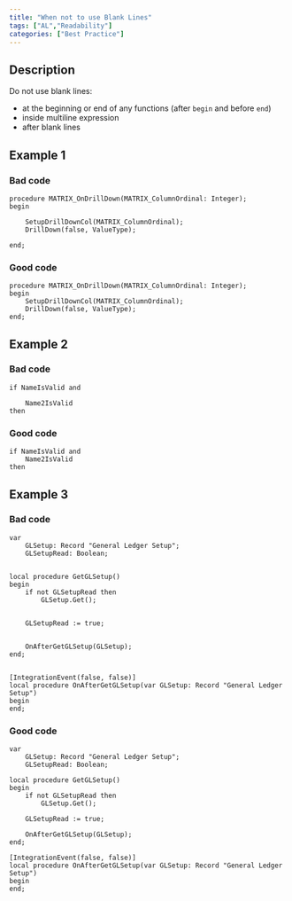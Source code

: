 ```yaml
---
title: "When not to use Blank Lines"
tags: ["AL","Readability"]
categories: ["Best Practice"]
---
```


## Description

Do not use blank lines:

- at the beginning or end of any functions (after `begin` and before `end`)
- inside multiline expression
- after blank lines

## Example 1

### Bad code

```al
procedure MATRIX_OnDrillDown(MATRIX_ColumnOrdinal: Integer);
begin

    SetupDrillDownCol(MATRIX_ColumnOrdinal);
    DrillDown(false, ValueType);

end;
```

### Good code

```al
procedure MATRIX_OnDrillDown(MATRIX_ColumnOrdinal: Integer);
begin
    SetupDrillDownCol(MATRIX_ColumnOrdinal);
    DrillDown(false, ValueType);
end;
```

## Example 2

### Bad code

```al
if NameIsValid and

    Name2IsValid
then
```

### Good code

```al
if NameIsValid and
    Name2IsValid
then
```

## Example 3

### Bad code

```al
var
    GLSetup: Record "General Ledger Setup";
    GLSetupRead: Boolean;


local procedure GetGLSetup()
begin
    if not GLSetupRead then
        GLSetup.Get();


    GLSetupRead := true;


    OnAfterGetGLSetup(GLSetup);
end;


[IntegrationEvent(false, false)]
local procedure OnAfterGetGLSetup(var GLSetup: Record "General Ledger Setup")
begin
end;
```

### Good code

```al
var
    GLSetup: Record "General Ledger Setup";
    GLSetupRead: Boolean;

local procedure GetGLSetup()
begin
    if not GLSetupRead then
        GLSetup.Get();

    GLSetupRead := true;

    OnAfterGetGLSetup(GLSetup);
end;

[IntegrationEvent(false, false)]
local procedure OnAfterGetGLSetup(var GLSetup: Record "General Ledger Setup")
begin
end;
```
